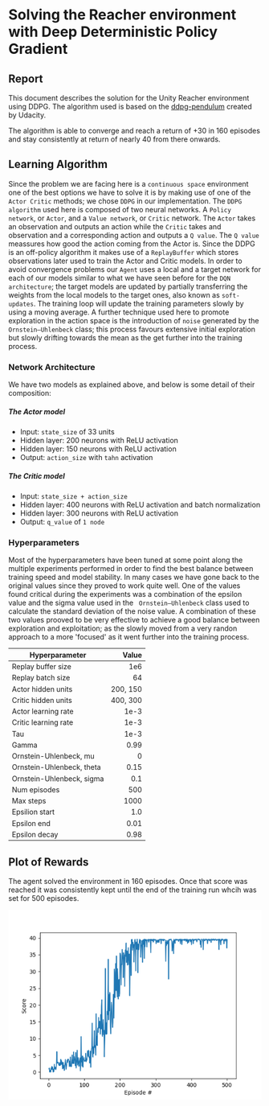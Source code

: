 # Solving the Reacher environment with Deep Deterministic Policy Gradient
## Report
This document describes the solution for the Unity Reacher environment using DDPG. The algorithm used is based on the [ddpg-pendulum](https://github.com/udacity/deep-reinforcement-learning/tree/master/ddpg-pendulum) created by Udacity.

The algorithm is able to converge and reach a return of +30 in 160 episodes and stay consistently at return of nearly 40 from there onwards.

## Learning Algorithm
Since the problem we are facing here is a `continuous space` environment one of the best options we have to solve it is by making use of one of the `Actor Critic` methods; we chose `DDPG` in our implementation. 
The `DDPG algorithm` used here is composed of two neural networks. A `Policy network`, or `Actor`, and a `Value network`, or `Critic` network. The `Actor` takes an observation and outputs an action while the `Critic` takes and observation and a corresponding action and outputs a `Q value`. The `Q value` meassures how good the action coming from the Actor is. Since the DDPG is an off-policy algorithm it makes use of a `ReplayBuffer` which stores observations later used to train the Actor and Critic models. In order to avoid convergence problems our `Agent` uses a local and a target network for each of our models similar to what we have seen before for the `DQN architecture`; the target models are updated by partially transferring the weights from the local models to the target ones, also known as `soft-updates`. The training loop will update the training parameters slowly by using a moving average. A further technique used here to promote exploration in the action space is the introduction of `noise` generated by the `Ornstein–Uhlenbeck` class; this process favours extensive initial exploration but slowly drifting towards the mean as the get further into the training process.

### Network Architecture
We have two models as explained above, and below is some detail of their composition:
##### The Actor model
* Input: `state_size` of 33 units
* Hidden layer: 200 neurons with ReLU activation
* Hidden layer: 150 neurons with ReLU activation
* Output: `action_size` with `tahn` activation

##### The Critic model
* Input: `state_size + action_size`
* Hidden layer: 400 neurons with ReLU activation and batch normalization
* Hidden layer: 300 neurons with ReLU activation
* Output: `q_value` of `1 node`

### Hyperparameters
Most of the hyperparameters have been tuned at some point along the multiple experiments performed in order to find the best balance between training speed and model stability. In many cases we have gone back to the original values since they proved to work quite well. One of the values found critical during the experiments was a combination of the epsilon value and the sigma value used in the ` Ornstein–Uhlenbeck` class used to calculate the standard deviation of the noise value. A combination of these two values prooved to be very effective to achieve a good balance between exploration and exploitation; as the slowly moved from a very randon approach to a more 'focused' as it went further into the training process.

| Hyperparameter | Value |
|---|---:|
| Replay buffer size | 1e6 |
| Replay batch size | 64 |
| Actor hidden units | 200, 150 |
| Critic hidden units | 400, 300 |
| Actor learning rate | 1e-3 |
| Critic learning rate | 1e-3 |
| Tau | 1e-3 |
| Gamma | 0.99 |
| Ornstein-Uhlenbeck, mu | 0 |
| Ornstein-Uhlenbeck, theta | 0.15 |
| Ornstein-Uhlenbeck, sigma | 0.1 |
| Num episodes | 500 |
| Max steps | 1000 |
| Epsilion start | 1.0 |
| Epsilon end | 0.01 |
| Epsilon decay | 0.98 |

## Plot of Rewards
The agent solved the environment in 160 episodes. Once that score was reached it was consistently kept until the end of the training run whcih was set for 500 episodes.

![Plot](images/Figure_1.png)
